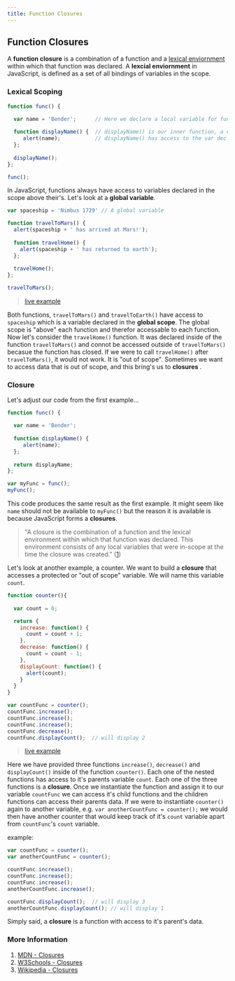 ```yaml
---
title: Function Closures
---
```

## Function Closures

A <b>function closure</b> is a combination of a function and a [lexical enviornment](https://en.wikipedia.org/wiki/Closure_(computer_programming)#Lexical_environment) within which that function was declared. A <b>lexcial enviornment</b> in JavaScript, is defined as a set of all bindings of variables in the scope. 

### Lexical Scoping
```javascript
function func() {

  var name = 'Bender';      // Here we declare a local variable for func().
 
  function displayName() {  // displayName() is our inner function, a closure. 
     alert(name);           // displayName() has access to the var declared in it's parent function.
  };
  
  displayName();
};

func();
```

In JavaScript, functions always have access to variables declared in the scope above their's. Let's look at a <b>global variable</b>.

```javascript
var spaceship = 'Nimbus 1729' // A global variable

function travelToMars() {
  alert(spaceship + ' has arrived at Mars!');
  
  function travelHome() {
    alert(spaceship + ' has returned to earth');
  };
  
  travelHome();
};

travelToMars();
```
>[live example](https://codepen.io/rdev-rocks/pen/VMbaNO?editors=0010)

Both functions, `travelToMars()` and `travelToEarth()` have access to `spaceship` which is a variable declared in the <b>global scope</b>. The global scope is "above" each function and therefor accessable to each function. Now let's consider the `travelHome()` function. It was declared inside of the function `travelToMars()` and connot be accessed outside of `travelToMars()` becasue the function has closed. If we were to call `travelHome()` after `travelToMars()`, it would not work. It is "out of scope". Sometimes we want to access data that is out of scope, and this bring's us to <b> closures </b>.

### Closure

Let's adjust our code from the first example...

```javascript
function func() {

  var name = 'Bender';      
  
  function displayName() {  
     alert(name);
  };
  
  return displayName;
};

var myFunc = func();
myFunc();
```
This code produces the same result as the first example. It might seem like `name` should not be available to `myFunc()` but the reason it is available is because JavaScript forms a <b>closures</b>.

>"A closure is the combination of a function and the lexical environment within which that function was declared. This environment consists of any local variables that were in-scope at the time the closure was created." ([1](https://developer.mozilla.org/en-US/docs/Web/JavaScript/Closures#Closure))

Let's look at another example, a counter. We want to build a <b>closure</b> that accesses a protected or "out of scope" variable.  We will name this variable `count`.

```javascript
function counter(){
  
  var count = 0;

  return {
    increase: function() { 
      count = count + 1;
    },
    decrease: function() {
      count = count - 1;
    },
    displayCount: function() {
      alert(count);
    }
  }
}

var countFunc = counter();
countFunc.increase();
countFunc.increase();
countFunc.increase();
countFunc.decrease();
countFunc.displayCount();  // will display 2
```
>[live example](https://codepen.io/rdev-rocks/pen/xXdOBb?editors=0011)

Here we have provided three functions `increase()`, `decrease()` and `displayCount()` inside of the function `counter()`. Each one of the nested functions has access to it's parents variable `count`. Each one of the three functions is a <b>closure</b>. Once we instantiate the function and assign it to our variable `countFunc` we can access it's child functions and the children functions can access their parents data. If we were to instantiate `counter()` again to another variable, e.g. `var anotherCountFunc = counter();` we would then have another counter that would keep track of it's `count` variable apart from `countFunc`'s `count` variable.

example:
```javascript
var countFunc = counter();
var anotherCountFunc = counter();

countFunc.increase();
countFunc.increase();
countFunc.increase();
anotherCountFunc.increase();

countFunc.displayCount();  // will display 3
anotherCountFunc.displayCount(); // will display 1

```

Simply said, a <b>closure</b> is a function with access to it's parent's data. 

### More Information
1. [MDN - Closures](https://developer.mozilla.org/en-US/docs/Web/JavaScript/Closures)
2. [W3Schools - Closures](https://www.w3schools.com/js/js_function_closures.asp)
3. [Wikipedia - Closures](https://en.wikipedia.org/wiki/Closure_(computer_programming))
